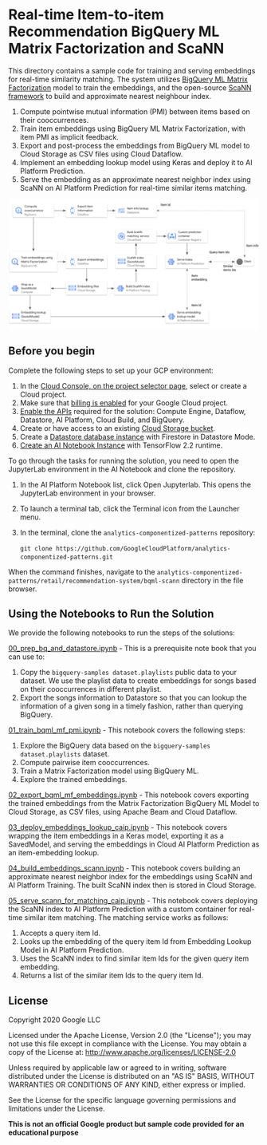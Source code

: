 # Real-time Item-to-item Recommendation BigQuery ML Matrix Factorization and ScaNN

This directory contains a sample code for training and serving embeddings 
for real-time similarity matching. The system utilizes [BigQuery ML Matrix Factorization](https://cloud.google.com/bigquery-ml/docs/reference/standard-sql/bigqueryml-syntax-create-matrix-factorization)
model to train the embeddings, and the open-source [ScaNN framework](https://ai.googleblog.com/2020/07/announcing-scann-efficient-vector.html) to build and
approximate nearest neighbour index.

1. Compute pointwise mutual information (PMI) between items based on their cooccurrences.
2. Train item embeddings using BigQuery ML Matrix Factorization, with item PMI as implicit feedback.
3. Export and post-process the embeddings from BigQuery ML model to Cloud Storage as CSV files using Cloud Dataflow.
4. Implement an embedding lookup model using Keras and deploy it to AI Platform Prediction.
5. Serve the embedding as an approximate nearest neighbor index using ScaNN on AI Platform Prediction for real-time similar items matching.

![Workflow](diagram.png)


## Before you begin

Complete the following steps to set up your GCP environment:

1. In the [Cloud Console, on the project selector page](https://console.cloud.google.com/projectselector2/home/dashboard), select or create a Cloud project.
2. Make sure that [billing is enabled](https://cloud.google.com/billing/docs/how-to/modify-project) for your Google Cloud project. 
3. [Enable the APIs](https://console.cloud.google.com/apis/library)
 required for the solution: Compute Engine, Dataflow, Datastore, AI Platform, Cloud Build, and BigQuery.
4. Create or have access to an existing [Cloud Storage bucket](https://cloud.google.com/storage/docs/creating-buckets).
5. Create a [Datastore database instance](https://cloud.google.com/datastore/docs/quickstart)  with Firestore in Datastore Mode.
6. [Create an AI Notebook Instance](https://cloud.google.com/ai-platform/notebooks/docs/create-new)  with TensorFlow 2.2 runtime.


To go through the tasks for running the solution, you need to open the JupyterLab environment in the AI Notebook and clone the repository.

1. In the AI Platform Notebook list, click Open Jupyterlab. This opens the JupyterLab environment in your browser.

2. To launch a terminal tab, click the Terminal icon from the Launcher menu.

3. In the terminal, clone the `analytics-componentized-patterns` repository:

    ```git clone https://github.com/GoogleCloudPlatform/analytics-componentized-patterns.git```

When the command finishes, navigate to the `analytics-componentized-patterns/retail/recommendation-system/bqml-scann` directory in the file browser.


## Using the Notebooks to Run the Solution

We provide the following notebooks to run the steps of the solutions:

[00_prep_bq_and_datastore.ipynb](00_prep_bq_and_datastore.ipynb) - 
This is a prerequisite note book that you can use to:
 1. Copy the `bigquery-samples dataset.playlists` public data to your dataset.
 We use the playlist data to create embeddings for songs based on their cooccurrences
 in different playlist.
 2. Export the songs information to Datastore so that you can lookup the information
  of a given song in a timely fashion, rather than querying BigQuery.
  
[01_train_bqml_mf_pmi.ipynb](01_train_bqml_mf_pmi.ipynb) - This notebook covers
 the following steps: 
1. Explore the BigQuery data based on the `bigquery-samples dataset.playlists` dataset.
2. Compute pairwise item cooccurrences. 
3. Train a Matrix Factorization model using BigQuery ML.
4. Explore the trained embeddings.
 
[02_export_bqml_mf_embeddings.ipynb](02_export_bqml_mf_embeddings.ipynb) - 
This notebook covers exporting the trained embeddings from the Matrix Factorization BigQuery ML Model to Cloud Storage,
as CSV files, using Apache Beam and Cloud Dataflow.

[03_deploy_embeddings_lookup_caip.ipynb](03_deploy_embeddings_lookup_caip.ipynb) - 
This notebook covers wrapping the item embeddings in a Keras model, exporting it
as a SavedModel, and serving the embeddings in Cloud AI Platform Prediction as an item-embedding lookup.

[04_build_embeddings_scann.ipynb](04_build_embeddings_scann.ipynb) - 
This notebook covers building an approximate nearest neighbor index for the embeddings 
using ScaNN and AI Platform Training. The built ScaNN index then is stored in Cloud Storage.

[05_serve_scann_for_matching_caip.ipynb](05_serve_scann_for_matching_caip.ipynb) - 
This notebook covers deploying the ScaNN index to AI Platform Prediction with a custom container for real-time similar item matching. 
The matching service works as follows:
1. Accepts a query item Id.
2. Looks up the embedding of the query item Id from Embedding Lookup Model in AI Platform Prediction.
3. Uses the ScaNN index to find similar item Ids for the given query item embedding.
4. Returns a list of the similar item Ids to the query item Id.


## License

Copyright 2020 Google LLC

Licensed under the Apache License, Version 2.0 (the "License");
you may not use this file except in compliance with the License. You may obtain a copy of the License at: http://www.apache.org/licenses/LICENSE-2.0

Unless required by applicable law or agreed to in writing, software distributed under the License is distributed on an "AS IS" BASIS, WITHOUT WARRANTIES OR CONDITIONS OF ANY KIND, either express or implied. 

See the License for the specific language governing permissions and limitations under the License.

**This is not an official Google product but sample code provided for an educational purpose**

